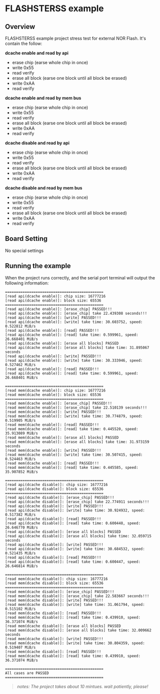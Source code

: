 # FLASHSTERSS example

## Overview

FLASHSTERSS example project stress test for external NOR Flash. It's contain the follow:

**dcache enable and read by api**

- erase chip (earse whole chip in once)
- write 0x55
- read verify
- erase all block (earse one block until all block be erased)
- write 0xAA
- read verify

**dcache enable and read by mem bus**

- erase chip (earse whole chip in once)
- write 0x55
- read verify
- erase all block (earse one block until all block be erased)
- write 0xAA
- read verify

**dcache disable  and read by api**

- erase chip (earse whole chip in once)
- write 0x55
- read verify
- erase all block (earse one block until all block be erased)
- write 0xAA
- read verify

**dcache disable  and read by mem bus**

- erase chip (earse whole chip in once)
- write 0x55
- read verify
- erase all block (earse one block until all block be erased)
- write 0xAA
- read verify

## Board Setting

No special settings

## Running the example

When the project runs correctly, and the serial port terminal will output the following information:

```console
=============================================
[read api(dcache enable)]: chip size: 16777216
[read api(dcache enable)]: block size: 65536
=============================================
[read api(dcache enable)]: [erase_chip] PASSED!!!
[read api(dcache enable)]: [erase_chip] take 22.439308 seconds!!!
[read api(dcache enable)]: [write] PASSED!!!
[read api(dcache enable)]: [write] take time: 30.603752, speed: 0.522812 MiB/s
[read api(dcache enable)]: [read] PASSED!!!
[read api(dcache enable)]: [read] take time: 0.599961, speed: 26.668401 MiB/s
[read api(dcache enable)]: [erase all blocks] PASSED
[read api(dcache enable)]: [erase all blocks] take time: 31.895067 seconds
[read api(dcache enable)]: [write] PASSED!!!
[read api(dcache enable)]: [write] take time: 30.333946, speed: 0.527462 MiB/s
[read api(dcache enable)]: [read] PASSED!!!
[read api(dcache enable)]: [read] take time: 0.599961, speed: 26.668401 MiB/s

=============================================
[read mem(dcache enable)]: chip size: 16777216
[read mem(dcache enable)]: block size: 65536
=============================================
[read mem(dcache enable)]: [erase_chip] PASSED!!!
[read mem(dcache enable)]: [erase_chip] take 22.510139 seconds!!!
[read mem(dcache enable)]: [write] PASSED!!!
[read mem(dcache enable)]: [write] take time: 30.774879, speed: 0.519905 MiB/s
[read mem(dcache enable)]: [read] PASSED!!!
[read mem(dcache enable)]: [read] take time: 0.445520, speed: 35.913089 MiB/s
[read mem(dcache enable)]: [erase all blocks] PASSED
[read mem(dcache enable)]: [erase all blocks] take time: 31.973159 seconds
[read mem(dcache enable)]: [write] PASSED!!!
[read mem(dcache enable)]: [write] take time: 30.507415, speed: 0.524463 MiB/s
[read mem(dcache enable)]: [read] PASSED!!!
[read mem(dcache enable)]: [read] take time: 0.445585, speed: 35.907852 MiB/s

=============================================
[read api(dcache disable)]: chip size: 16777216
[read api(dcache disable)]: block size: 65536
=============================================
[read api(dcache disable)]: [erase_chip] PASSED!!!
[read api(dcache disable)]: [erase_chip] take 22.774911 seconds!!!
[read api(dcache disable)]: [write] PASSED!!!
[read api(dcache disable)]: [write] take time: 30.924932, speed: 0.517382 MiB/s
[read api(dcache disable)]: [read] PASSED!!!
[read api(dcache disable)]: [read] take time: 0.600448, speed: 26.646770 MiB/s
[read api(dcache disable)]: [erase all blocks] PASSED
[read api(dcache disable)]: [erase all blocks] take time: 32.059715 seconds
[read api(dcache disable)]: [write] PASSED!!!
[read api(dcache disable)]: [write] take time: 30.684532, speed: 0.521435 MiB/s
[read api(dcache disable)]: [read] PASSED!!!
[read api(dcache disable)]: [read] take time: 0.600447, speed: 26.646814 MiB/s

=============================================
[read mem(dcache disable)]: chip size: 16777216
[read mem(dcache disable)]: block size: 65536
=============================================
[read mem(dcache disable)]: [erase_chip] PASSED!!!
[read mem(dcache disable)]: [erase_chip] take 22.583667 seconds!!!
[read mem(dcache disable)]: [write] PASSED!!!
[read mem(dcache disable)]: [write] take time: 31.061794, speed: 0.515102 MiB/s
[read mem(dcache disable)]: [read] PASSED!!!
[read mem(dcache disable)]: [read] take time: 0.439910, speed: 36.371074 MiB/s
[read mem(dcache disable)]: [erase all blocks] PASSED
[read mem(dcache disable)]: [erase all blocks] take time: 32.009662 seconds
[read mem(dcache disable)]: [write] PASSED!!!
[read mem(dcache disable)]: [write] take time: 30.804359, speed: 0.519407 MiB/s
[read mem(dcache disable)]: [read] PASSED!!!
[read mem(dcache disable)]: [read] take time: 0.439910, speed: 36.371074 MiB/s

=============================================
All cases are PASSED
=============================================
```

> *notes: The project takes about 10 mintues. wait patiently, please!*

